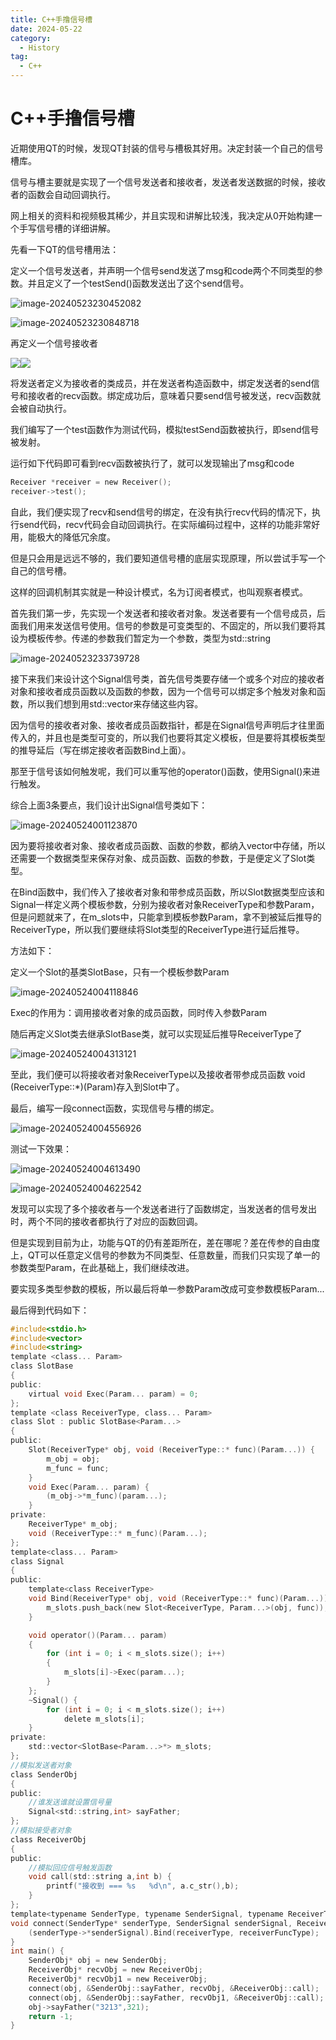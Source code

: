 ```yaml
---
title: C++手撸信号槽
date: 2024-05-22
category:
  - History
tag:
  - C++
---
```


# C++手撸信号槽

近期使用QT的时候，发现QT封装的信号与槽极其好用。决定封装一个自己的信号槽库。

信号与槽主要就是实现了一个信号发送者和接收者，发送者发送数据的时候，接收者的函数会自动回调执行。

网上相关的资料和视频极其稀少，并且实现和讲解比较浅，我决定从0开始构建一个手写信号槽的详细讲解。

先看一下QT的信号槽用法：

定义一个信号发送者，并声明一个信号send发送了msg和code两个不同类型的参数。并且定义了一个testSend()函数发送出了这个send信号。

![image-20240523230452082](https://wqby-1304194722.cos.ap-nanjing.myqcloud.com/img/202405232304209.png)

![image-20240523230848718](https://wqby-1304194722.cos.ap-nanjing.myqcloud.com/img/202405232308810.png)

再定义一个信号接收者

![](https://wqby-1304194722.cos.ap-nanjing.myqcloud.com/img/202405232312965.png)![](https://wqby-1304194722.cos.ap-nanjing.myqcloud.com/img/202405232312528.png)

将发送者定义为接收者的类成员，并在发送者构造函数中，绑定发送者的send信号和接收者的recv函数。绑定成功后，意味着只要send信号被发送，recv函数就会被自动执行。

我们编写了一个test函数作为测试代码，模拟testSend函数被执行，即send信号被发射。

运行如下代码即可看到recv函数被执行了，就可以发现输出了msg和code

```c
Receiver *receiver = new Receiver();
receiver->test();
```

自此，我们便实现了recv和send信号的绑定，在没有执行recv代码的情况下，执行send代码，recv代码会自动回调执行。在实际编码过程中，这样的功能非常好用，能极大的降低冗余度。

但是只会用是远远不够的，我们要知道信号槽的底层实现原理，所以尝试手写一个自己的信号槽。

这样的回调机制其实就是一种设计模式，名为订阅者模式，也叫观察者模式。

首先我们第一步，先实现一个发送者和接收者对象。发送者要有一个信号成员，后面我们用来发送信号使用。信号的参数是可变类型的、不固定的，所以我们要将其设为模板传参。传递的参数我们暂定为一个参数，类型为std::string

![image-20240523233739728](https://wqby-1304194722.cos.ap-nanjing.myqcloud.com/img/202405232337761.png)

接下来我们来设计这个Signal信号类，首先信号类要存储一个或多个对应的接收者对象和接收者成员函数以及函数的参数，因为一个信号可以绑定多个触发对象和函数，所以我们想到用std::vector来存储这些内容。

因为信号的接收者对象、接收者成员函数指针，都是在Signal信号声明后才往里面传入的，并且也是类型可变的，所以我们也要将其定义模板，但是要将其模板类型的推导延后（写在绑定接收者函数Bind上面）。

那至于信号该如何触发呢，我们可以重写他的operator()函数，使用Signal()来进行触发。

综合上面3条要点，我们设计出Signal信号类如下：

![image-20240524001123870](https://wqby-1304194722.cos.ap-nanjing.myqcloud.com/img/202405240011903.png)

因为要将接收者对象、接收者成员函数、函数的参数，都纳入vector中存储，所以还需要一个数据类型来保存对象、成员函数、函数的参数，于是便定义了Slot类型。

在Bind函数中，我们传入了接收者对象和带参成员函数，所以Slot数据类型应该和Signal一样定义两个模板参数，分别为接收者对象ReceiverType和参数Param，但是问题就来了，在m_slots中，只能拿到模板参数Param，拿不到被延后推导的ReceiverType，所以我们要继续将Slot类型的ReceiverType进行延后推导。

方法如下：

定义一个Slot的基类SlotBase，只有一个模板参数Param

![image-20240524004118846](https://wqby-1304194722.cos.ap-nanjing.myqcloud.com/img/202405240041926.png)

Exec的作用为：调用接收者对象的成员函数，同时传入参数Param

随后再定义Slot类去继承SlotBase类，就可以实现延后推导ReceiverType了

![image-20240524004313121](https://wqby-1304194722.cos.ap-nanjing.myqcloud.com/img/202405240043153.png)

至此，我们便可以将接收者对象ReceiverType以及接收者带参成员函数 void (ReceiverType::*)(Param)存入到Slot中了。

最后，编写一段connect函数，实现信号与槽的绑定。

![image-20240524004556926](https://wqby-1304194722.cos.ap-nanjing.myqcloud.com/img/202405240045954.png)

测试一下效果：

![image-20240524004613490](https://wqby-1304194722.cos.ap-nanjing.myqcloud.com/img/202405240046515.png)

![image-20240524004622542](https://wqby-1304194722.cos.ap-nanjing.myqcloud.com/img/202405240046570.png)

发现可以实现了多个接收者与一个发送者进行了函数绑定，当发送者的信号发出时，两个不同的接收者都执行了对应的函数回调。

但是实现到目前为止，功能与QT的仍有差距所在，差在哪呢？差在传参的自由度上，QT可以任意定义信号的参数为不同类型、任意数量，而我们只实现了单一的参数类型Param，在此基础上，我们继续改进。

要实现多类型参数的模板，所以最后将单一参数Param改成可变参数模板Param...

最后得到代码如下：

```c
#include<stdio.h>
#include<vector>
#include<string>
template <class... Param>
class SlotBase
{
public:
	virtual void Exec(Param... param) = 0;
};
template <class ReceiverType, class... Param>
class Slot : public SlotBase<Param...>
{
public:
	Slot(ReceiverType* obj, void (ReceiverType::* func)(Param...)) {
		m_obj = obj;
		m_func = func;
	}
	void Exec(Param... param) {
		(m_obj->*m_func)(param...);
	}
private:
	ReceiverType* m_obj;
	void (ReceiverType::* m_func)(Param...);
};
template<class... Param>
class Signal
{
public:
	template<class ReceiverType>
	void Bind(ReceiverType* obj, void (ReceiverType::* func)(Param...)) {
		m_slots.push_back(new Slot<ReceiverType, Param...>(obj, func));
	}

	void operator()(Param... param)
	{
		for (int i = 0; i < m_slots.size(); i++)
		{
			m_slots[i]->Exec(param...);
		}
	};
	~Signal() {
		for (int i = 0; i < m_slots.size(); i++)
			delete m_slots[i];
	}
private:
	std::vector<SlotBase<Param...>*> m_slots;
};
//模拟发送者对象
class SenderObj
{
public:
	//谁发送谁就设置信号量
	Signal<std::string,int> sayFather;
};
//模拟接受者对象
class ReceiverObj
{
public:
	//模拟回应信号触发函数
	void call(std::string a,int b) {
		printf("接收到 === %s   %d\n", a.c_str(),b);
	}
};
template<typename SenderType, typename SenderSignal, typename ReceiverType, typename ReceiverFuncType>
void connect(SenderType* senderType, SenderSignal senderSignal, ReceiverType receiverType, ReceiverFuncType receiverFuncType) {
	(senderType->*senderSignal).Bind(receiverType, receiverFuncType);
}
int main() {
	SenderObj* obj = new SenderObj;
	ReceiverObj* recvObj = new ReceiverObj;
	ReceiverObj* recvObj1 = new ReceiverObj;
	connect(obj, &SenderObj::sayFather, recvObj, &ReceiverObj::call);
	connect(obj, &SenderObj::sayFather, recvObj1, &ReceiverObj::call);
	obj->sayFather("3213",321);
	return -1;
}
```








